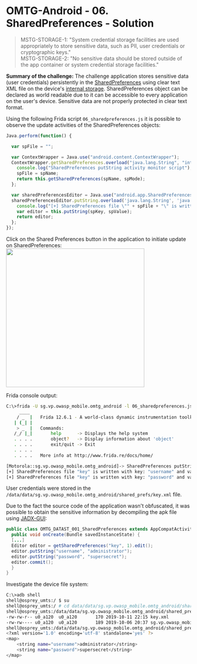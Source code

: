 # OMTG-Android - 06. SharedPreferences - Solution

> MSTG-STORAGE-1: "System credential storage facilities are used appropriately to store sensitive data, such as PII, user credentials or cryptographic keys."<br />
> MSTG-STORAGE-2: "No sensitive data should be stored outside of the app container or system credential storage facilities."

**Summary of the challenge:** The challenge application stores sensitive data (user credentials) persistently in the [SharedPreferences](https://developer.android.com/reference/android/content/SharedPreferences) using clear text XML file on the device's [internal storage](https://developer.android.com/guide/topics/data/data-storage.html#filesInternal). SharedPreferences object can be declared as world readable due to it can be accessible to every application on the user's device. Sensitive data are not properly protected in clear text format.

Using the following Frida script `06_sharedpreferences.js` it is possible to observe the update activities of the SharedPreferences objects:
```javascript
Java.perform(function() {

  var spFile = "";

  var ContextWrapper = Java.use("android.content.ContextWrapper");
  ContextWrapper.getSharedPreferences.overload("java.lang.String", "int").implementation = function (spName, spMode) {
    console.log("SharedPreferences putString activity monitor script");
    spFile = spName;
    return this.getSharedPreferences(spName, spMode);
  };

  var sharedPreferencesEditor = Java.use("android.app.SharedPreferencesImpl$EditorImpl");
  sharedPreferencesEditor.putString.overload('java.lang.String', 'java.lang.String').implementation = function(spKey, spValue) { 
    console.log("[+] SharedPreferences file \"" + spFile + "\" is written with key: \"" + spKey + "\" and value \"" + spValue + "\"");
    var editor = this.putString(spKey, spValue); 
    return editor;
  };
});
```

Click on the Shared Preferences button in the application to initiate update on SharedPreferences:
<img src="https://user-images.githubusercontent.com/55597077/66688850-59ea3100-ec80-11e9-9943-b82fcff59c84.png" width="377">

Frida console output:
```bash
C:\>frida -U sg.vp.owasp_mobile.omtg_android -l 06_sharedpreferences.js --no-pause
     ____
    / _  |   Frida 12.6.1 - A world-class dynamic instrumentation toolkit
   | (_| |
    > _  |   Commands:
   /_/ |_|       help      -> Displays the help system
   . . . .       object?   -> Display information about 'object'
   . . . .       exit/quit -> Exit
   . . . .
   . . . .   More info at http://www.frida.re/docs/home/

[Motorola::sg.vp.owasp_mobile.omtg_android]-> SharedPreferences putString activity monitor script
[+] SharedPreferences file "key" is written with key: "username" and value "administrator"
[+] SharedPreferences file "key" is written with key: "password" and value "supersecret"
```

User credentials were stored in the `/data/data/sg.vp.owasp_mobile.omtg_android/shared_prefs/key.xml` file.

Due to the fact the source code of the application wasn't obfuscated, it was possible to obtain the sensitive information by decompiling the apk file using [JADX-GUI](https://github.com/skylot/jadx):
```java
public class OMTG_DATAST_001_SharedPreferences extends AppCompatActivity {
  public void onCreate(Bundle savedInstanceState) {
  [...]
  Editor editor = getSharedPreferences("key", 1).edit();
  editor.putString("username", "administrator");
  editor.putString("password", "supersecret");
  editor.commit();
  }
}
```

Investigate the device file system:
```bash
C:\>adb shell
shell@osprey_umts:/ $ su
shell@osprey_umts:/ # cd data/data/sg.vp.owasp_mobile.omtg_android/shared_pref
shell@osprey_umts:/data/data/sg.vp.owasp_mobile.omtg_android/shared_prefs # ls -la
-rw-rw-r-- u0_a120  u0_a120       170 2019-10-11 22:15 key.xml
-rw-rw---- u0_a120  u0_a120       189 2019-10-06 20:37 sg.vp.owasp_mobile.omtg_android_preferences.xml
shell@osprey_umts:/data/data/sg.vp.owasp_mobile.omtg_android/shared_prefs # cat key.xml
<?xml version='1.0' encoding='utf-8' standalone='yes' ?>
<map>
    <string name="username">administrator</string>
    <string name="password">supersecret</string>
</map>
```
